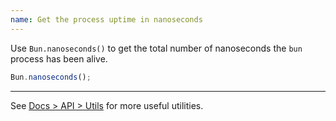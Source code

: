 ```yaml
---
name: Get the process uptime in nanoseconds
---
```


Use `Bun.nanoseconds()` to get the total number of nanoseconds the `bun` process has been alive.

```ts
Bun.nanoseconds();
```

---

See [Docs > API > Utils](https://bun.com/docs/api/utils) for more useful utilities.
